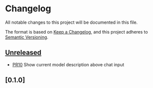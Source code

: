# Changelog

All notable changes to this project will be documented in this file.

The format is based on [Keep a Changelog],
and this project adheres to [Semantic Versioning].

## [Unreleased]

- [PR10](https://github.com/itk-dev/open-webui/pull/10)
   Show current model description above chat input


## [0.1.0]

[Keep a Changelog]: https://keepachangelog.com/en/1.1.0/
[Semantic Versioning]: https://semver.org/spec/v2.0.0.html
[Unreleased]: https://github.com/itk-dev/open-webui-docker/compare/0.1.0...HEAD
[//]: # ([0.1.0]: https://github.com/itk-devopen-webui-docker/releases/tag/0.1.0)
